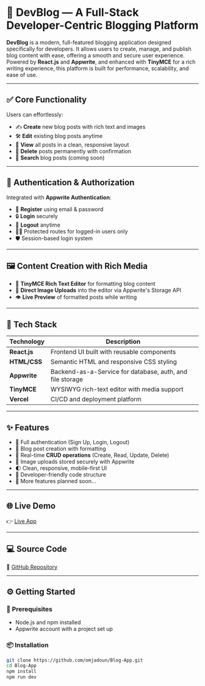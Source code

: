 # 🚀 DevBlog — A Full-Stack Developer-Centric Blogging Platform

**DevBlog** is a modern, full-featured blogging application designed specifically for developers. It allows users to create, manage, and publish blog content with ease, offering a smooth and secure user experience. Powered by **React.js** and **Appwrite**, and enhanced with **TinyMCE** for a rich writing experience, this platform is built for performance, scalability, and ease of use.

---

## ✅ Core Functionality

Users can effortlessly:

- ✍️ **Create** new blog posts with rich text and images  
- 🛠️ **Edit** existing blog posts anytime  
- 👀 **View** all posts in a clean, responsive layout  
- 🧹 **Delete** posts permanently with confirmation  
- 🔎 **Search** blog posts (coming soon)

---

## 🔐 Authentication & Authorization

Integrated with **Appwrite Authentication**:

- 🔑 **Register** using email & password  
- 🔒 **Login** securely  
- 🚪 **Logout** anytime  
- 🧑‍💻 Protected routes for logged-in users only  
- 🛡️ Session-based login system

---

## 🖼️ Content Creation with Rich Media

- 📝 **TinyMCE Rich Text Editor** for formatting blog content  
- 📸 **Direct Image Uploads** into the editor via Appwrite's Storage API  
- 👁️ **Live Preview** of formatted posts while writing  

---

## 🧱 Tech Stack

| Technology | Description |
|------------|-------------|
| **React.js** | Frontend UI built with reusable components |
| **HTML/CSS** | Semantic HTML and responsive CSS styling |
| **Appwrite** | Backend-as-a-Service for database, auth, and file storage |
| **TinyMCE** | WYSIWYG rich-text editor with media support |
| **Vercel** | CI/CD and deployment platform |

---

## ✨ Features

- 🔐 Full authentication (Sign Up, Login, Logout)
- 📝 Blog post creation with formatting
- 🧾 Real-time **CRUD operations** (Create, Read, Update, Delete)
- 📸 Image uploads stored securely with Appwrite
- 🌓 Clean, responsive, mobile-first UI
- 🧰 Developer-friendly code structure
- 💬 More features planned soon...

---

## 🌐 Live Demo

👉 [Live App](https://blog-app-beta-umber.vercel.app)

---

## 💻 Source Code

📂 [GitHub Repository](https://github.com/omjadoun/Blog-App)

---

## ⚙️ Getting Started

### 🔧 Prerequisites

- Node.js and npm installed
- Appwrite account with a project set up

### 📦 Installation

```bash
git clone https://github.com/omjadoun/Blog-App.git
cd Blog-App
npm install
npm run dev
